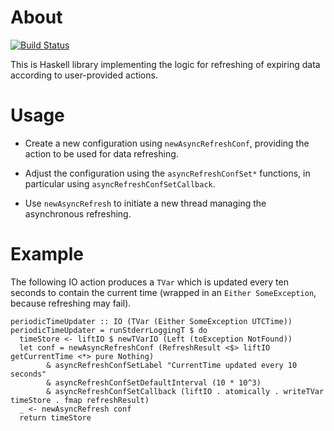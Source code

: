 About
=====

[![Build Status](https://travis-ci.org/mtesseract/async-refresh.svg?branch=master)](https://travis-ci.org/mtesseract/async-refresh)

This is Haskell library implementing the logic for refreshing of
expiring data according to user-provided actions.

Usage
=====

- Create a new configuration using `newAsyncRefreshConf`, providing
  the action to be used for data refreshing.

- Adjust the configuration using the `asyncRefreshConfSet*` functions,
  in particular using `asyncRefreshConfSetCallback`.

- Use `newAsyncRefresh` to initiate a new thread managing the
  asynchronous refreshing.

Example
=======

The following IO action produces a `TVar` which is updated every ten
seconds to contain the current time (wrapped in an `Either
SomeException`, because refreshing may fail).

```
periodicTimeUpdater :: IO (TVar (Either SomeException UTCTime))
periodicTimeUpdater = runStderrLoggingT $ do
  timeStore <- liftIO $ newTVarIO (Left (toException NotFound))
  let conf = newAsyncRefreshConf (RefreshResult <$> liftIO getCurrentTime <*> pure Nothing)
        & asyncRefreshConfSetLabel "CurrentTime updated every 10 seconds"
        & asyncRefreshConfSetDefaultInterval (10 * 10^3)
        & asyncRefreshConfSetCallback (liftIO . atomically . writeTVar timeStore . fmap refreshResult)
  _ <- newAsyncRefresh conf
  return timeStore
```
